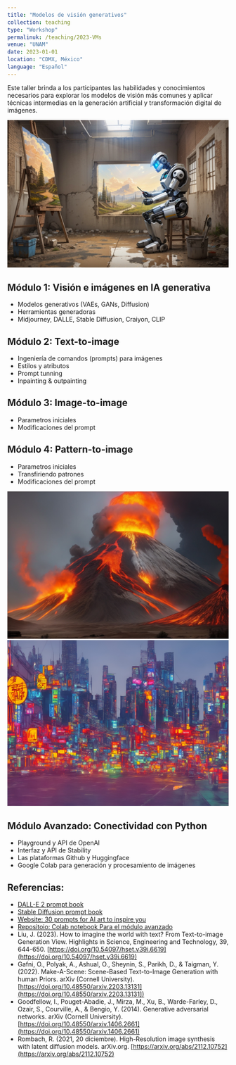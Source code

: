 ```yaml
---
title: "Modelos de visión generativos"
collection: teaching
type: "Workshop"
permalinuk: /teaching/2023-VMs
venue: "UNAM"
date: 2023-01-01
location: "CDMX, México"
language: "Español"
---
```


Este taller brinda a los participantes las habilidades y conocimientos necesarios para explorar los modelos de visión más comunes y aplicar técnicas intermedias en la generación artificial y transformación digital de imágenes.

![Illustration](/images/RB_T.png)

Módulo 1: Visión e imágenes en IA generativa
------
* Modelos generativos (VAEs, GANs, Diffusion)
* Herramientas generadoras
* Midjourney, DALLE, Stable Diffusion, Craiyon, CLIP

Módulo 2: Text-to-image
------
* Ingeniería de comandos (prompts) para imágenes
* Estilos y atributos 
* Prompt tunning
* Inpainting & outpainting

Módulo 3: Image-to-image
------
* Parametros iniciales
* Modificaciones del prompt

Módulo 4: Pattern-to-image
------
* Parametros iniciales
* Transfiriendo patrones
* Modificaciones del prompt

![Illustration](/images/pattern2img_1.jpg)
![Illustration](/images/pattern2img_2.jpg)

Módulo Avanzado: Conectividad con Python
------
* Playground y API de OpenAI
* Interfaz y API de Stability
* Las plataformas Github y Huggingface
* Google Colab para generación y procesamiento de imágenes

Referencias:
------
* [DALL-E 2 prompt book](https://dallery.gallery/wp-content/uploads/2022/07/The-DALL%C2%B7E-2-prompt-book-v1.02.pdf)
* [Stable Diffusion prompt book](https://openart.ai/promptbook)
* [Website: 30 prompts for AI art to inspire you](https://mspoweruser.com/prompts-ai-art/)
* [Repositoio: Colab notebook Para el módulo avanzado](https://github.com/erikycd/Taller_visionM)
* Liu, J. (2023). How to imagine the world with text? From Text-to-image Generation View. Highlights in Science, Engineering and Technology, 39, 644-650. [https://doi.org/10.54097/hset.v39i.6619](https://doi.org/10.54097/hset.v39i.6619)
* Gafni, O., Polyak, A., Ashual, O., Sheynin, S., Parikh, D., & Taigman, Y. (2022). Make-A-Scene: Scene-Based Text-to-Image Generation with human Priors. arXiv (Cornell University). [https://doi.org/10.48550/arxiv.2203.13131](https://doi.org/10.48550/arxiv.2203.13131])
* Goodfellow, I., Pouget-Abadie, J., Mirza, M., Xu, B., Warde-Farley, D., Ozair, S., Courville, A., & Bengio, Y. (2014). Generative adversarial networks. arXiv (Cornell University). [https://doi.org/10.48550/arxiv.1406.2661](https://doi.org/10.48550/arxiv.1406.2661)
* Rombach, R. (2021, 20 diciembre). High-Resolution image synthesis with latent diffusion models. arXiv.org. [https://arxiv.org/abs/2112.10752](https://arxiv.org/abs/2112.10752)


